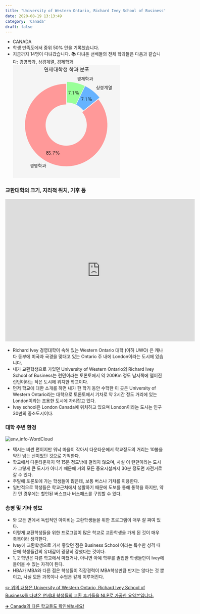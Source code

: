 ```yaml
---
title: "University of Western Ontario, Richard Ivey School of Business"
date: 2020-08-19 13:13:49
category: 'Canada'
draft: false
---
```



* CANADA
* 학생 만족도에서 중위 50% 안을 기록했습니다.
* 지금까지 14명이 다녀갔습니다. 
📚 다녀온 선배들의 전체 학과들은 다음과 같습니다: 경영학과, 상경계열, 경제학과
![department-info](../plots/CA000018.png)
### 교환대학의 크기, 지리적 위치, 기후 등
<iframe
width="600"
height="450"
frameborder="0" style="border:0"
src="https://www.google.com/maps/embed/v1/place?key=AIzaSyC9e1AME-pVmWC4hBpFdu5S4dKzyepa3HQ&q=University+of+Western+Ontario,+Richard+Ivey+School+of+Business&center=43.0043193,-81.27785859999999&zoom=14" allowfullscreen>
</iframe>

* Richard Ivey 경영대학이 속해 있는 Western Ontario 대학 (이하 UWO) 은 캐나다 동부에 미국과 국경을 맞대고 있는 Ontario 주 내에 London이라는 도시에 있습니다.
* 내가 교환학생으로 가있던 University of Western Ontario의 Richard Ivey School of Business는 런던이라는 토론토에서 약 200Km 정도 남서쪽에 떨어진 런던이라는 작은 도시에 위치한 학교이다.
* 먼저 학교에 대한 소개를 하면 내가 한 학기 동안 수학한 이 곳은 University of Western Ontario라는 대학으로 토론토에서 기차로 약 2시간 정도 거리에 있는 London이라는 조용한 도시에 자리잡고 있다.
* Ivey school은 London Canada에 위치하고 있으며 London이라는 도시는 인구 30만의 중소도시이다.


### 대학 주변 환경

![env_info-WordCloud](../univ_wordclouds_okt/env_info/CA000018_env_info_okt.png)

* 택시는 비싼 편이지만 워낙 마을이 작아서 다운타운에서 학교정도의 거리는 10불을 약간 넘는 선이었던 것으로 기억한다.
* 학교에서 다운타운까지 약 15분 정도밖에 걸리지 않으며, 사실 이 런던이라는 도시가 그렇게 큰 도시가 아니기 때문에 거의 모든 중요시설까지 30분 정도면 자전거로 갈 수 있다.
* 주말에 토론토에 가는 학생들이 많은데, 보통 버스나 기차를 이용한다.
* 일반적으로 학생들은 학교근처에서 생활하기 때문에 도보를 통해 통학을 하지만, 약간 먼 경우에는 할인된 버스표나 버스패스를 구입할 수 있다.


### 총평 및 기타 정보 
* 와 모든 면에서 독립적인 아이비는 교환학생들을 위한 프로그램이 매우 잘 짜여 있다.
* 이렇게 교환학생들을 위한 프로그램이 많은 학교로 교환학생을 가게 된 것이 매우 축복이라 생각한다.
* Ivey에 교환학생으로 가서 좋았던 점은 Business School 이라는 특수한 성격 때문에 학생들간의 유대감이 굉장히 강했다는 것이다.
* 1, 2 학년은 다른 학교에서 마쳤거나, 아니면 아예 학부를 졸업한 학생들만이 Ivey에 들어올 수 있는 자격이 된다.
* HBA가 MBA와 다른 점은 학생들이 직장경력이 MBA학생만큼 만지는 않다는 것 뿐이고, 사실 모든 과목이나 수업은 같게 이루어진다.


[✏️ 위의 내용은 University of Western Ontario, Richard Ivey School of Business를 다녀온 연세대 학생들의 교환 후기들을 NLP로 가공한 요약본입니다.](http://oia.yonsei.ac.kr/partner/expReport.asp?ucode=CA000018&bgbn=A)

[✈️ Canada의 다른 학교들도 확인해보세요!](https://yonsei-exchange.netlify.app/?category=Canada)
